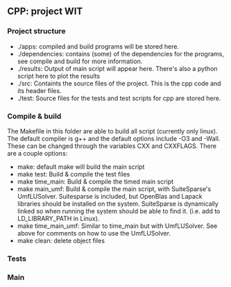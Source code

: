 ## CPP: project WIT
### Project structure
- ./apps: compiled and build programs will be stored here.
- ./dependencies: contains (some) of the dependencies for the programs, see
compile and build for more information.
- ./results: Output of main script will appear here. There's also a 
python script here to plot the results
- ./src: Containts the source files of the project. This is the cpp code 
and its header files.
- ./test: Source files for the tests and test scripts for cpp are stored here.
### Compile & build
The Makefile in this folder are able to build all script (currently only linux). The default compiler is g++ and
the default options include -O3 and -Wall. These can be changed through the variables CXX and CXXFLAGS.
 There are a couple options:

- make: default make will build the main script
- make test: Build & compile the test files
- make time_main: Build & compile the timed main script
- make main_umf: Build & compile the main script, with SuiteSparse's UmfLUSolver. Suitesparse is included, but 
OpenBlas and Lapack libraries should be installed on the system. SuiteSparse is dynamically linked so when running
the system should be able to find it. (i.e. add to LD_LIBRARY_PATH in Linux).
- make time_main_umf: Similar to time_main but with UmfLUSolver. See above for comments on how to use the UmfLUSolver.
- make clean: delete object files
### Tests

### Main